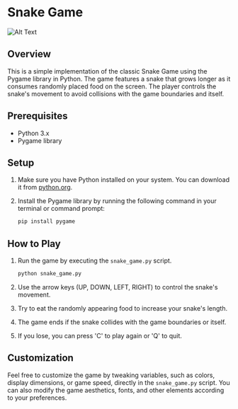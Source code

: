 # Snake Game

![Alt Text](https://im.ezgif.com/tmp/ezgif-1-a0fc778c33.gif)

## Overview

This is a simple implementation of the classic Snake Game using the Pygame library in Python. The game features a snake that grows longer as it consumes randomly placed food on the screen. The player controls the snake's movement to avoid collisions with the game boundaries and itself.

## Prerequisites

- Python 3.x
- Pygame library

## Setup

1. Make sure you have Python installed on your system. You can download it from [python.org](https://www.python.org/downloads/).

2. Install the Pygame library by running the following command in your terminal or command prompt:

    ```bash
    pip install pygame
    ```

## How to Play

1. Run the game by executing the `snake_game.py` script.

    ```bash
    python snake_game.py
    ```

2. Use the arrow keys (UP, DOWN, LEFT, RIGHT) to control the snake's movement.

3. Try to eat the randomly appearing food to increase your snake's length.

4. The game ends if the snake collides with the game boundaries or itself.

5. If you lose, you can press 'C' to play again or 'Q' to quit.

## Customization

Feel free to customize the game by tweaking variables, such as colors, display dimensions, or game speed, directly in the `snake_game.py` script. You can also modify the game aesthetics, fonts, and other elements according to your preferences.
